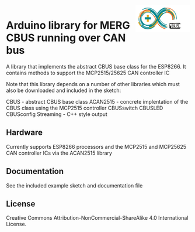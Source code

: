 <img align="right" src="arduino_cbus_logo.png"  width="150" height="75">

# Arduino library for MERG CBUS running over CAN bus

A library that implements the abstract CBUS base class for the ESP8266. It contains methods to support the MCP2515/25625 CAN controller IC

Note that this library depends on a number of other libraries which must also be downloaded and included in the sketch:

CBUS 			- abstract CBUS base class
ACAN2515		- concrete implentation of the CBUS class using the MCP2515 controller
CBUSswitch
CBUSLED
CBUSconfig
Streaming		- C++ style output

## Hardware

Currently supports ESP8266 processors and the MCP2515 and MCP25625 CAN controller ICs via the ACAN2515 library

## Documentation

See the included example sketch and documentation file

## License

Creative Commons Attribution-NonCommercial-ShareAlike 4.0 International License.
